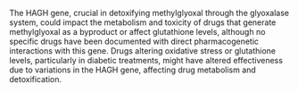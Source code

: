 The HAGH gene, crucial in detoxifying methylglyoxal through the glyoxalase system, could impact the metabolism and toxicity of drugs that generate methylglyoxal as a byproduct or affect glutathione levels, although no specific drugs have been documented with direct pharmacogenetic interactions with this gene. Drugs altering oxidative stress or glutathione levels, particularly in diabetic treatments, might have altered effectiveness due to variations in the HAGH gene, affecting drug metabolism and detoxification.